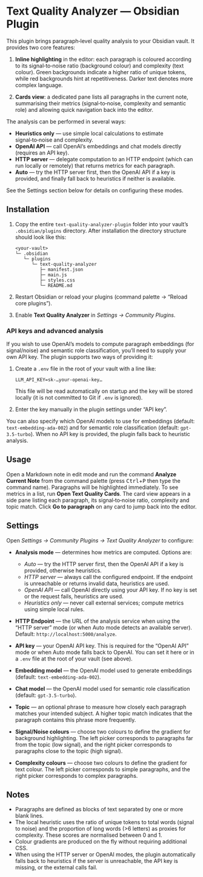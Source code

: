 Text Quality Analyzer — Obsidian Plugin
======================================

This plugin brings paragraph‑level quality analysis to your Obsidian vault. It
provides two core features:

1. **Inline highlighting** in the editor: each paragraph is coloured according to
   its signal‑to‑noise ratio (background colour) and complexity (text colour).
   Green backgrounds indicate a higher ratio of unique tokens, while red
   backgrounds hint at repetitiveness. Darker text denotes more complex
   language.

2. **Cards view**: a dedicated pane lists all paragraphs in the current note,
   summarising their metrics (signal‑to‑noise, complexity and semantic role) and
   allowing quick navigation back into the editor.

The analysis can be performed in several ways:

* **Heuristics only** — use simple local calculations to estimate signal‑to‑noise and complexity.
* **OpenAI API** — call OpenAI’s embeddings and chat models directly (requires an API key).
* **HTTP server** — delegate computation to an HTTP endpoint (which can run locally or remotely) that returns metrics for each paragraph.
* **Auto** — try the HTTP server first, then the OpenAI API if a key is provided, and finally fall back to heuristics if neither is available.

See the Settings section below for details on configuring these modes.

Installation
------------

1. Copy the entire `text-quality-analyzer-plugin` folder into your vault’s
   `.obsidian/plugins` directory. After installation the directory structure
   should look like this:

   ```
   <your‑vault>
   └─ .obsidian
      └─ plugins
         └─ text‑quality‑analyzer
            ├─ manifest.json
            ├─ main.js
            ├─ styles.css
            └─ README.md
   ```

2. Restart Obsidian or reload your plugins (command palette → “Reload core
   plugins”).
3. Enable **Text Quality Analyzer** in *Settings → Community Plugins*.

### API keys and advanced analysis

If you wish to use OpenAI’s models to compute paragraph embeddings (for signal/noise) and
semantic role classification, you’ll need to supply your own API key. The plugin
supports two ways of providing it:

1. Create a `.env` file in the root of your vault with a line like:

   ```
   LLM_API_KEY=sk-…your-openai-key…
   ```

   This file will be read automatically on startup and the key will be stored
   locally (it is not committed to Git if `.env` is ignored).

2. Enter the key manually in the plugin settings under “API key”.

You can also specify which OpenAI models to use for embeddings (default:
`text-embedding-ada-002`) and for semantic role classification (default:
`gpt-3.5-turbo`). When no API key is provided, the plugin falls back to
heuristic analysis.

Usage
-----

Open a Markdown note in edit mode and run the command **Analyze Current Note**
from the command palette (press <kbd>Ctrl</kbd>+<kbd>P</kbd> then type the
command name). Paragraphs will be highlighted immediately. To see metrics in a
list, run **Open Text Quality Cards**. The card view appears in a side pane
listing each paragraph, its signal‑to‑noise ratio, complexity and topic match.
Click **Go to paragraph** on any card to jump back into the editor.

Settings
--------

Open *Settings → Community Plugins → Text Quality Analyzer* to configure:

* **Analysis mode** — determines how metrics are computed. Options are:
  * *Auto* — try the HTTP server first, then the OpenAI API if a key is provided, otherwise heuristics.
  * *HTTP server* — always call the configured endpoint. If the endpoint is unreachable or returns invalid data, heuristics are used.
  * *OpenAI API* — call OpenAI directly using your API key. If no key is set or the request fails, heuristics are used.
  * *Heuristics only* — never call external services; compute metrics using simple local rules.

* **HTTP Endpoint** — the URL of the analysis service when using the “HTTP server” mode (or when Auto mode detects an available server). Default: `http://localhost:5000/analyze`.

* **API key** — your OpenAI API key. This is required for the “OpenAI API” mode or when Auto mode falls back to OpenAI. You can set it here or in a `.env` file at the root of your vault (see above).

* **Embedding model** — the OpenAI model used to generate embeddings (default: `text-embedding-ada-002`).

* **Chat model** — the OpenAI model used for semantic role classification (default: `gpt-3.5-turbo`).

* **Topic** — an optional phrase to measure how closely each paragraph matches your intended subject. A higher topic match indicates that the paragraph contains this phrase more frequently.

* **Signal/Noise colours** — choose two colours to define the gradient for background highlighting. The left picker corresponds to paragraphs far from the topic (low signal), and the right picker corresponds to paragraphs close to the topic (high signal).

* **Complexity colours** — choose two colours to define the gradient for text colour. The left picker corresponds to simple paragraphs, and the right picker corresponds to complex paragraphs.

Notes
-----

* Paragraphs are defined as blocks of text separated by one or more blank
  lines.
* The local heuristic uses the ratio of unique tokens to total words (signal
  to noise) and the proportion of long words (>6 letters) as proxies for
  complexity. These scores are normalised between 0 and 1.
* Colour gradients are produced on the fly without requiring additional CSS.
* When using the HTTP server or OpenAI modes, the plugin automatically falls back to heuristics if the server is unreachable, the API key is missing, or the external calls fail.
